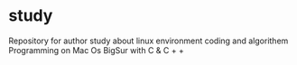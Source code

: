 # study
Repository for author study about linux environment coding and algorithem  
Programming on Mac Os BigSur  with C & C + +
